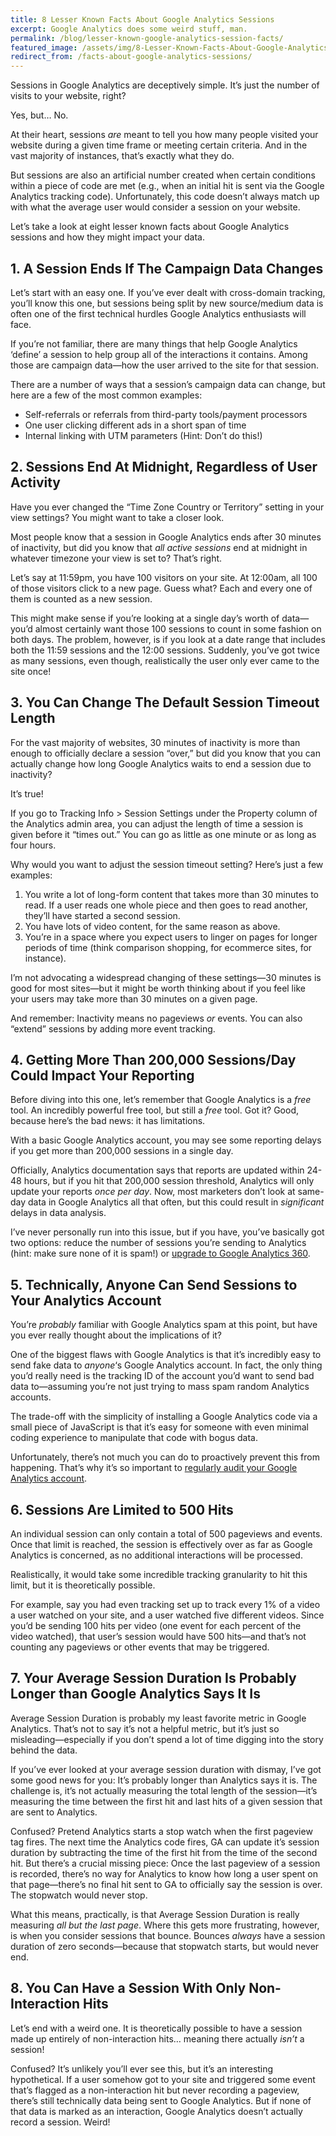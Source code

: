 ```yaml
---
title: 8 Lesser Known Facts About Google Analytics Sessions
excerpt: Google Analytics does some weird stuff, man.
permalink: /blog/lesser-known-google-analytics-session-facts/
featured_image: /assets/img/8-Lesser-Known-Facts-About-Google-Analytics-Sessions.jpg
redirect_from: /facts-about-google-analytics-sessions/
---
```


Sessions in Google Analytics are deceptively simple. It’s just the number of visits to your website, right?

Yes, but… No.

At their heart, sessions _are_ meant to tell you how many people visited your website during a given time frame or meeting certain criteria. And in the vast majority of instances, that’s exactly what they do.

But sessions are also an artificial number created when certain conditions within a piece of code are met (e.g., when an initial hit is sent via the Google Analytics tracking code). Unfortunately, this code doesn’t always match up with what the average user would consider a session on your website.

Let’s take a look at eight lesser known facts about Google Analytics sessions and how they might impact your data.

1\. A Session Ends If The Campaign Data Changes
-----------------------------------------------

Let’s start with an easy one. If you’ve ever dealt with cross-domain tracking, you’ll know this one, but sessions being split by new source/medium data is often one of the first technical hurdles Google Analytics enthusiasts will face.

If you’re not familiar, there are many things that help Google Analytics ‘define’ a session to help group all of the interactions it contains. Among those are campaign data—how the user arrived to the site for that session.

There are a number of ways that a session’s campaign data can change, but here are a few of the most common examples:

* Self-referrals or referrals from third-party tools/payment processors
* One user clicking different ads in a short span of time
* Internal linking with UTM parameters (Hint: Don’t do this!)

2\. Sessions End At Midnight, Regardless of User Activity
---------------------------------------------------------

Have you ever changed the “Time Zone Country or Territory” setting in your view settings? You might want to take a closer look.

Most people know that a session in Google Analytics ends after 30 minutes of inactivity, but did you know that _all active sessions_ end at midnight in whatever timezone your view is set to? That’s right.

Let’s say at 11:59pm, you have 100 visitors on your site. At 12:00am, all 100 of those visitors click to a new page. Guess what? Each and every one of them is counted as a new session.

This might make sense if you’re looking at a single day’s worth of data—you’d almost certainly want those 100 sessions to count in some fashion on both days. The problem, however, is if you look at a date range that includes both the 11:59 sessions and the 12:00 sessions. Suddenly, you’ve got twice as many sessions, even though, realistically the user only ever came to the site once!

3\. You Can Change The Default Session Timeout Length
-----------------------------------------------------

For the vast majority of websites, 30 minutes of inactivity is more than enough to officially declare a session “over,” but did you know that you can actually change how long Google Analytics waits to end a session due to inactivity?

It’s true!

If you go to Tracking Info > Session Settings under the Property column of the Analytics admin area, you can adjust the length of time a session is given before it “times out.” You can go as little as one minute or as long as four hours.

Why would you want to adjust the session timeout setting? Here’s just a few examples:

1.  You write a lot of long-form content that takes more than 30 minutes to read. If a user reads one whole piece and then goes to read another, they’ll have started a second session.
2.  You have lots of video content, for the same reason as above.
3.  You’re in a space where you expect users to linger on pages for longer periods of time (think comparison shopping, for ecommerce sites, for instance).

I’m not advocating a widespread changing of these settings—30 minutes is good for most sites—but it might be worth thinking about if you feel like your users may take more than 30 minutes on a given page.

And remember: Inactivity means no pageviews _or_ events. You can also “extend” sessions by adding more event tracking.

4\. Getting More Than 200,000 Sessions/Day Could Impact Your Reporting
----------------------------------------------------------------------

Before diving into this one, let’s remember that Google Analytics is a _free_ tool. An incredibly powerful free tool, but still a _free_ tool. Got it? Good, because here’s the bad news: it has limitations.

With a basic Google Analytics account, you may see some reporting delays if you get more than 200,000 sessions in a single day.

Officially, Analytics documentation says that reports are updated within 24-48 hours, but if you hit that 200,000 session threshold, Analytics will only update your reports _once per day_. Now, most marketers don’t look at same-day data in Google Analytics all that often, but this could result in _significant_ delays in data analysis.

I’ve never personally run into this issue, but if you have, you’ve basically got two options: reduce the number of sessions you’re sending to Analytics (hint: make sure none of it is spam!) or [upgrade to Google Analytics 360](https://marketingplatform.google.com/about/analytics-360/).

5\. Technically, Anyone Can Send Sessions to Your Analytics Account
-------------------------------------------------------------------

You’re _probably_ familiar with Google Analytics spam at this point, but have you ever really thought about the implications of it?

One of the biggest flaws with Google Analytics is that it’s incredibly easy to send fake data to _anyone_‘s Google Analytics account. In fact, the only thing you’d really need is the tracking ID of the account you’d want to send bad data to—assuming you’re not just trying to mass spam random Analytics accounts.

The trade-off with the simplicity of installing a Google Analytics code via a small piece of JavaScript is that it’s easy for someone with even minimal coding experience to manipulate that code with bogus data.

Unfortunately, there’s not much you can do to proactively prevent this from happening. That’s why it’s so important to [regularly audit your Google Analytics account](https://jdegbau.com/services/google-analytics-audits/).

6\. Sessions Are Limited to 500 Hits
------------------------------------

An individual session can only contain a total of 500 pageviews and events. Once that limit is reached, the session is effectively over as far as Google Analytics is concerned, as no additional interactions will be processed.

Realistically, it would take some incredible tracking granularity to hit this limit, but it is theoretically possible.

For example, say you had even tracking set up to track every 1% of a video a user watched on your site, and a user watched five different videos. Since you’d be sending 100 hits per video (one event for each percent of the video watched), that user’s session would have 500 hits—and that’s not counting any pageviews or other events that may be triggered.

7\. Your Average Session Duration Is Probably Longer than Google Analytics Says It Is
-------------------------------------------------------------------------------------

Average Session Duration is probably my least favorite metric in Google Analytics. That’s not to say it’s not a helpful metric, but it’s just so misleading—especially if you don’t spend a lot of time digging into the story behind the data.

If you’ve ever looked at your average session duration with dismay, I’ve got some good news for you: It’s probably longer than Analytics says it is. The challenge is, it’s not actually measuring the total length of the session—it’s measuring the time between the first hit and last hits of a given session that are sent to Analytics.

Confused? Pretend Analytics starts a stop watch when the first pageview tag fires. The next time the Analytics code fires, GA can update it’s session duration by subtracting the time of the first hit from the time of the second hit. But there’s a crucial missing piece: Once the last pageview of a session is recorded, there’s no way for Analytics to know how long a user spent on that page—there’s no final hit sent to GA to officially say the session is over. The stopwatch would never stop.

What this means, practically, is that Average Session Duration is really measuring _all but the last page_. Where this gets more frustrating, however, is when you consider sessions that bounce. Bounces _always_ have a session duration of zero seconds—because that stopwatch starts, but would never end.

8\. You Can Have a Session With Only Non-Interaction Hits
---------------------------------------------------------

Let’s end with a weird one. It is theoretically possible to have a session made up entirely of non-interaction hits… meaning there actually _isn’t_ a session!

Confused? It’s unlikely you’ll ever see this, but it’s an interesting hypothetical. If a user somehow got to your site and triggered some event that’s flagged as a non-interaction hit but never recording a pageview, there’s still technically data being sent to Google Analytics. But if none of that data is marked as an interaction, Google Analytics doesn’t actually record a session. Weird!